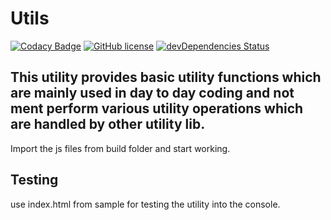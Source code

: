 # Utils

[![Codacy Badge](https://api.codacy.com/project/badge/Grade/86a61b646ab041c0b64e502b3d8be7a7)](https://www.codacy.com/app/tushar/Utils?utm_source=github.com&amp;utm_medium=referral&amp;utm_content=nimjetushar/Utils&amp;utm_campaign=Badge_Grade)
[![GitHub license](https://img.shields.io/github/license/nimjetushar/Utils.svg?style=popout)](https://github.com/nimjetushar/Utils/blob/master/LICENSE)
[![devDependencies Status](https://david-dm.org/nimjetushar/utils/dev-status.svg)](https://david-dm.org/nimjetushar/utils?type=dev)


## This utility provides basic utility functions which are mainly used in day to day coding and not ment perform various utility operations which are handled by other utility lib.

Import the js files from build folder and start working.

## Testing

use index.html from sample for testing the utility into the console.

